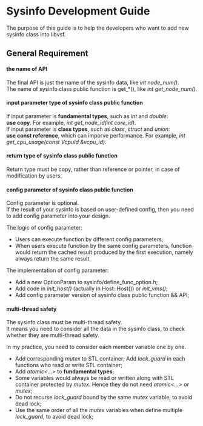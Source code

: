 Sysinfo Development Guide
======

The purpose of this guide is to help the developers who want to add new sysinfo class into libvsf.

## General Requirement

#### the name of API

The final API is just the name of the sysinfo data, like *int node_num()*.  
The name of sysinfo class public function is get\_\*(), like *int get_node_num()*.

#### input parameter type of sysinfo class public function

If input parameter is **fundamental types**, such as *int* and *double*:  
**use copy**. For example, *int get_node_id(int core_id)*.  
If input parameter is **class types**, such as *class*, *struct* and *union*:  
**use const reference**, which can imporve performance. For example, *int get_cpu_usage(const VcpuId &vcpu_id)*.

#### return type of sysinfo class public function

Return type must be copy, rather than reference or pointer, in case of modification by users.

#### config parameter of sysinfo class public function

Config parameter is optional.   
If the result of your sysinfo is based on user-defined config, then you need to add config parameter into your design.

The logic of config parameter:
* Users can execute function by different config parameters; 
* When users execute function by the same config parameters, function would return the cached result produced by the first execution, namely always return the same result.

The implementation of config parameter:
* Add a new OptionParam to sysinfo/define_func_option.h;
* Add code in *init_host()* (actually in Host::Host()) or *init_vms()*;
* Add config parameter version of sysinfo class public function && API;

#### multi-thread safety

The sysinfo class must be multi-thread safety.   
It means you need to consider all the data in the sysinfo class, to check whether they are multi-thread safety.  

In my practice, you need to consider each member variable one by one. 
* Add corresponding *mutex* to STL container; Add *lock_guard<mutex>* in each functions who read or write STL container;
* Add *atomic<...>* to **fundamental types**;
* Some variables would always be read or written along with STL container protected by *mutex*. Hence they do not need *atomic<...>* or *mutex*;
* Do not recurse *lock_guard<mutex>* bound by the same *mutex* variable, to avoid dead lock;
* Use the same order of all the *mutex* variables when define multiple *lock_guard<mutex>*, to avoid dead lock;

